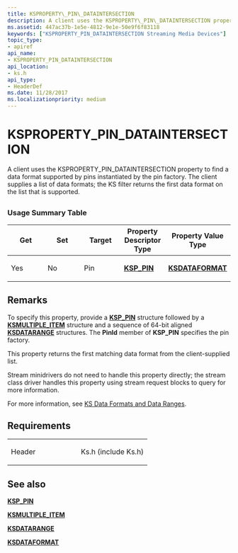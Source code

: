 ```yaml
---
title: KSPROPERTY\_PIN\_DATAINTERSECTION
description: A client uses the KSPROPERTY\_PIN\_DATAINTERSECTION property to find a data format supported by pins instantiated by the pin factory. The client supplies a list of data formats; the KS filter returns the first data format on the list that is supported.
ms.assetid: 447ac37b-1e5e-4812-9e1e-50e9f6f83118
keywords: ["KSPROPERTY_PIN_DATAINTERSECTION Streaming Media Devices"]
topic_type:
- apiref
api_name:
- KSPROPERTY_PIN_DATAINTERSECTION
api_location:
- ks.h
api_type:
- HeaderDef
ms.date: 11/28/2017
ms.localizationpriority: medium
---
```


# KSPROPERTY\_PIN\_DATAINTERSECTION


A client uses the KSPROPERTY\_PIN\_DATAINTERSECTION property to find a data format supported by pins instantiated by the pin factory. The client supplies a list of data formats; the KS filter returns the first data format on the list that is supported.

## <span id="ddk_ksproperty_pin_dataintersection_ks"></span><span id="DDK_KSPROPERTY_PIN_DATAINTERSECTION_KS"></span>


### Usage Summary Table

<table>
<colgroup>
<col width="20%" />
<col width="20%" />
<col width="20%" />
<col width="20%" />
<col width="20%" />
</colgroup>
<thead>
<tr class="header">
<th>Get</th>
<th>Set</th>
<th>Target</th>
<th>Property Descriptor Type</th>
<th>Property Value Type</th>
</tr>
</thead>
<tbody>
<tr class="odd">
<td><p>Yes</p></td>
<td><p>No</p></td>
<td><p>Pin</p></td>
<td><p><a href="https://docs.microsoft.com/windows-hardware/drivers/ddi/ks/ns-ks-ksp_pin" data-raw-source="[&lt;strong&gt;KSP_PIN&lt;/strong&gt;](/windows-hardware/drivers/ddi/ks/ns-ks-ksp_pin)"><strong>KSP_PIN</strong></a></p></td>
<td><p><a href="https://docs.microsoft.com/windows-hardware/drivers/ddi/ks/ns-ks-ksdataformat" data-raw-source="[&lt;strong&gt;KSDATAFORMAT&lt;/strong&gt;](/windows-hardware/drivers/ddi/ks/ns-ks-ksdataformat)"><strong>KSDATAFORMAT</strong></a></p></td>
</tr>
</tbody>
</table>

 

Remarks
-------

To specify this property, provide a [**KSP\_PIN**](/windows-hardware/drivers/ddi/ks/ns-ks-ksp_pin) structure followed by a [**KSMULTIPLE\_ITEM**](/windows-hardware/drivers/ddi/ks/ns-ks-ksmultiple_item) structure and a sequence of 64-bit aligned [**KSDATARANGE**](/previous-versions/ff561658(v=vs.85)) structures. The **PinId** member of **KSP\_PIN** specifies the pin factory.

This property returns the first matching data format from the client-supplied list.

Stream minidrivers do not need to handle this property directly; the stream class driver handles this property using stream request blocks to query for more information.

For more information, see [KS Data Formats and Data Ranges](./ks-data-formats-and-data-ranges.md).

Requirements
------------

<table>
<colgroup>
<col width="50%" />
<col width="50%" />
</colgroup>
<tbody>
<tr class="odd">
<td><p>Header</p></td>
<td>Ks.h (include Ks.h)</td>
</tr>
</tbody>
</table>

## See also


[**KSP\_PIN**](/windows-hardware/drivers/ddi/ks/ns-ks-ksp_pin)

[**KSMULTIPLE\_ITEM**](/windows-hardware/drivers/ddi/ks/ns-ks-ksmultiple_item)

[**KSDATARANGE**](/previous-versions/ff561658(v=vs.85))

[**KSDATAFORMAT**](/windows-hardware/drivers/ddi/ks/ns-ks-ksdataformat)

 

